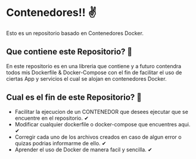 # Contenedores!! ✌

Esto es un repositorio basado en Contenedores Docker.

## Que contiene este Repositorio? 🤨

En este repositorio es en una libreria que contiene y a futuro contendra todos mis Dockerfile & Docker-Compose con el fin de facilitar el uso de ciertas App y servicios el cual se alojan en contenedores Docker.

## Cual es el fin de este Repositorio? 🤔

* Facilitar la ejecucion de un CONTENEDOR que desees ejecutar que se encuentre en el repositorio. ✔
* Modificar cualquier dockerfile o docker-compose que encuentres aqui. ✔
* Corregir cada uno de los archivos creados en caso de algun error o quizas podrias informarme de ello. ✔
* Aprender el uso de Docker de manera facil y sencilla. ✔

